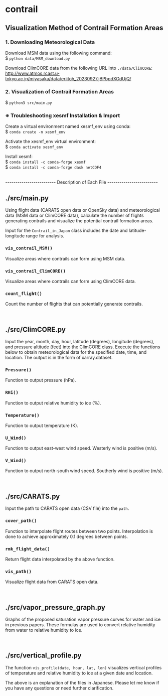 # contrail

## Visualization Method of Contrail Formation Areas
### 1. Downloading Meteorological Data
Download MSM data using the following command:\
$ ```python data/MSM_download.py```

Download ClimCORE data from the following URL into ```./data/ClimCORE```:\
http://www.atmos.rcast.u-tokyo.ac.jp/miyasaka/data/eriitoh_20230927.jBPbpdXGdUjQ/

### 2. Visualization of Contrail Formation Areas
$ ```python3 src/main.py ```

### ※ Troubleshooting xesmf Installation & Import
Create a virtual environment named xesmf_env using conda:\
$ ```conda create -n xesmf_env```

Activate the xesmf_env virtual environment:\
$ ```conda activate xesmf_env```

Install xesmf:\
$ ```conda install -c conda-forge xesmf```\
$ ```conda install -c conda-forge dask netCDF4```

<br>
------------------------- Description of Each File -------------------------

## ./src/main.py
Using flight data (CARATS open data or OpenSky data) and meteorological data (MSM data or ClimCORE data), calculate the number of flights generating contrails and visualize the potential contrail formation areas.

Input for the ```Contrail_in_Japan``` class includes the date and latitude-longitude range for analysis.

### ```vis_contrail_MSM()```
Visualize areas where contrails can form using MSM data.

### ```vis_contrail_ClimCORE()```
Visualize areas where contrails can form using ClimCORE data.

### ```count_flight()```
Count the number of flights that can potentially generate contrails.

<br>

## ./src/ClimCORE.py
Input the year, month, day, hour, latitude (degrees), longitude (degrees), and pressure altitude (feet) into the ClimCORE class. Execute the functions below to obtain meteorological data for the specified date, time, and location. The output is in the form of xarray.dataset.

### ```Pressure()```
Function to output pressure (hPa).

### ```RHi()```
Function to output relative humidity to ice (%).

### ```Temperature()```
Function to output temperature (K).

### ```U_Wind()```
Function to output east-west wind speed. Westerly wind is positive (m/s).

### ```V_Wind()```
Function to output north-south wind speed. Southerly wind is positive (m/s).

<br>

## ./src/CARATS.py
Input the path to CARATS open data (CSV file) into the ```path```.
### ```cover_path()```
Function to interpolate flight routes between two points. Interpolation is done to achieve approximately 0.1 degrees between points.

### ```rmk_flight_data()```
Return flight data interpolated by the above function.

### ```vis_path()```
Visualize flight data from CARATS open data.

<br>

## ./src/vapor_pressure_graph.py
Graphs of the proposed saturation vapor pressure curves for water and ice in previous papers. These formulas are used to convert relative humidity from water to relative humidity to ice.

<br>

## ./src/vertical_profile.py
The function ```vis_profile(date, hour, lat, lon)``` visualizes vertical profiles of temperature and relative humidity to ice at a given date and location.

The above is an explanation of the files in Japanese. Please let me know if you have any questions or need further clarification.